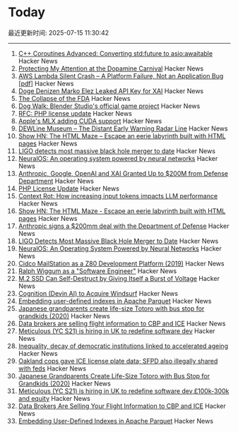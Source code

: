 # Today

最近更新时间: 2025-07-15 11:30:42

--- 
1. [C++ Coroutines Advanced: Converting std:future to asio:awaitable](https://www.ddhigh.com/en/2025/07/15/cpp-coroutine-future-to-awaitable/) Hacker News
2. [Protecting My Attention at the Dopamine Carnival](https://www.amirsharif.com/protecting-my-attention-at-the-dopamine-carnival) Hacker News
3. [AWS Lambda Silent Crash – A Platform Failure, Not an Application Bug [pdf]](https://lyons-den.com/whitepapers/aws-lambda-silent-crash.pdf) Hacker News
4. [Doge Denizen Marko Elez Leaked API Key for XAI](https://krebsonsecurity.com/2025/07/doge-denizen-marko-elez-leaked-api-key-for-xai/) Hacker News
5. [The Collapse of the FDA](https://www.nytimes.com/2025/07/08/magazine/fda-collapse-rfk-kennedy.html) Hacker News
6. [Dog Walk: Blender Studio's official game project](https://blenderstudio.itch.io/dogwalk) Hacker News
7. [RFC: PHP license update](https://wiki.php.net/rfc/php_license_update) Hacker News
8. [Apple's MLX adding CUDA support](https://github.com/ml-explore/mlx/pull/1983) Hacker News
9. [DEWLine Museum – The Distant Early Warning Radar Line](https://dewlinemuseum.com/) Hacker News
10. [Show HN: The HTML Maze – Escape an eerie labyrinth built with HTML pages](https://htmlmaze.com/) Hacker News
11. [LIGO detects most massive black hole merger to date](https://www.caltech.edu/about/news/ligo-detects-most-massive-black-hole-merger-to-date) Hacker News
12. [NeuralOS: An operating system powered by neural networks](https://neural-os.com/) Hacker News
13. [Anthropic, Google, OpenAI and XAI Granted Up to $200M from Defense Department](https://www.cnbc.com/2025/07/14/anthropic-google-openai-xai-granted-up-to-200-million-from-dod.html) Hacker News
14. [PHP License Update](https://wiki.php.net/rfc/php_license_update) Hacker News
15. [Context Rot: How increasing input tokens impacts LLM performance](https://research.trychroma.com/context-rot) Hacker News
16. [Show HN: The HTML Maze - Escape an eerie labyrinth built with HTML pages](https://htmlmaze.com/) Hacker News
17. [Anthropic signs a $200mm deal with the Department of Defense](https://www.anthropic.com/news/anthropic-and-the-department-of-defense-to-advance-responsible-ai-in-defense-operations) Hacker News
18. [LIGO Detects Most Massive Black Hole Merger to Date](https://www.caltech.edu/about/news/ligo-detects-most-massive-black-hole-merger-to-date) Hacker News
19. [NeuralOS: An Operating System Powered by Neural Networks](https://neural-os.com/) Hacker News
20. [Cidco MailStation as a Z80 Development Platform (2019)](https://jcs.org/2019/05/03/mailstation) Hacker News
21. [Ralph Wiggum as a "Software Engineer"](https://ghuntley.com/ralph/) Hacker News
22. [M.2 SSD Can Self-Destruct by Giving Itself a Burst of Voltage](https://uk.pcmag.com/storage/159074/this-m2-ssd-can-self-destruct-by-giving-itself-a-burst-of-voltage) Hacker News
23. [Cognition (Devin AI) to Acquire Windsurf](https://cognition.ai/blog/windsurf) Hacker News
24. [Embedding user-defined indexes in Apache Parquet](https://datafusion.apache.org/blog/2025/07/14/user-defined-parquet-indexes/) Hacker News
25. [Japanese grandparents create life-size Totoro with bus stop for grandkids (2020)](https://mymodernmet.com/totoro-sculpture-bus-stop/) Hacker News
26. [Data brokers are selling flight information to CBP and ICE](https://www.eff.org/deeplinks/2025/07/data-brokers-are-selling-your-flight-information-cbp-and-ice) Hacker News
27. [Meticulous (YC S21) is hiring in UK to redefine software dev](https://tinyurl.com/join-meticulous) Hacker News
28. [Inequality, decay of democratic institutions linked to accelerated ageing](https://www.nature.com/articles/d41586-025-02181-x) Hacker News
29. [Oakland cops gave ICE license plate data; SFPD also illegally shared with feds](https://sfstandard.com/2025/07/14/oakland-san-francisco-ice-license-plate-readers/) Hacker News
30. [Japanese Grandparents Create Life-Size Totoro with Bus Stop for Grandkids (2020)](https://mymodernmet.com/totoro-sculpture-bus-stop/) Hacker News
31. [Meticulous (YC S21) is hiring in UK to redefine software dev,£100k-300k and equity](https://tinyurl.com/join-meticulous) Hacker News
32. [Data Brokers Are Selling Your Flight Information to CBP and ICE](https://www.eff.org/deeplinks/2025/07/data-brokers-are-selling-your-flight-information-cbp-and-ice) Hacker News
33. [Embedding User-Defined Indexes in Apache Parquet](https://datafusion.apache.org/blog/2025/07/14/user-defined-parquet-indexes/) Hacker News
